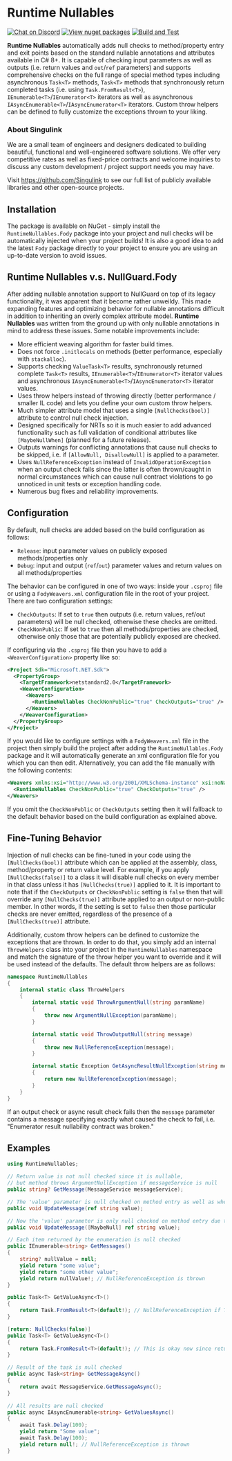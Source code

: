 # Runtime Nullables

[![Chat on Discord](https://img.shields.io/discord/906246067773923490)](https://discord.gg/EkQhJFsBu6)
[![View nuget packages](https://img.shields.io/nuget/v/RuntimeNullables.Fody.svg)](https://www.nuget.org/packages/RuntimeNullables.Fody/)
[![Build and Test](https://github.com/Singulink/RuntimeNullables/workflows/build%20and%20test/badge.svg)](https://github.com/Singulink/RuntimeNullables/actions?query=workflow%3A%22build+and+test%22)

**Runtime Nullables** automatically adds null checks to method/property entry and exit points based on the standard nullable annotations and attributes available in C# 8+. It is capable of checking input parameters as well as outputs (i.e. return values and `out`/`ref` parameters) and supports comprehensive checks on the full range of special method types including asynchronous `Task<T>` methods, `Task<T>` methods that synchronously return completed tasks (i.e. using `Task.FromResult<T>`), `IEnumerable<T>`/`IEnumerator<T>` iterators as well as asynchronous `IAsyncEnumerable<T>`/`IAsyncEnumerator<T>` iterators. Custom throw helpers can be defined to fully customize the exceptions thrown to your liking.

### About Singulink

We are a small team of engineers and designers dedicated to building beautiful, functional and well-engineered software solutions. We offer very competitive rates as well as fixed-price contracts and welcome inquiries to discuss any custom development / project support needs you may have.

Visit https://github.com/Singulink to see our full list of publicly available libraries and other open-source projects.

## Installation

The package is available on NuGet - simply install the `RuntimeNullables.Fody` package into your project and null checks will be automatically injected when your project builds! It is also a good idea to add the latest `Fody` package directly to your project to ensure you are using an up-to-date version to avoid issues.

## Runtime Nullables v.s. NullGuard.Fody

After adding nullable annotation support to NullGuard on top of its legacy functionality, it was apparent that it become rather unweildy. This made expanding features and optimizing behavior for nullable annotations difficult in addition to inheriting an overly complex attribute model. **Runtime Nullables** was written from the ground up with only nullable annotations in mind to address these issues. Some notable improvements include:

- More efficient weaving algorithm for faster build times.
- Does not force `.initlocals` on methods (better performance, especially with `stackalloc`).
- Supports checking `ValueTask<T>` results, synchronously returned complete `Task<T>` results, `IEnumerable<T>`/`IEnumerator<T>` iterator values and asynchronous `IAsyncEnumerable<T>`/`IAsyncEnumerator<T>` iterator values.
- Uses throw helpers instead of throwing directly (better performance / smaller IL code) and lets you define your own custom throw helpers.
- Much simpler attribute model that uses a single `[NullChecks(bool)]` attribute to control null check injection.
- Designed specifically for NRTs so it is much easier to add advanced functionality such as full validation of conditional attributes like `[MaybeNullWhen]` (planned for a future release).
- Outputs warnings for conflicting annotations that cause null checks to be skipped, i.e. if `[AllowNull, DisallowNull]` is applied to a parameter.
- Uses `NullReferenceException` instead of `InvalidOperationException` when an output check fails since the latter is often thrown/caught in normal circumstances which can cause null contract violations to go unnoticed in unit tests or exception handling code.
- Numerous bug fixes and reliability improvements.

## Configuration

By default, null checks are added based on the build configuration as follows:
- `Release`: input parameter values on publicly exposed methods/properties only
- `Debug`: input and output (`ref`/`out`) parameter values and return values on all methods/properties

The behavior can be configured in one of two ways: inside your `.csproj` file or using a `FodyWeavers.xml` configuration file in the root of your project. There are two configuration settings:

- `CheckOutputs`: If set to `true` then outputs (i.e. return values, ref/out parameters) will be null checked, otherwise these checks are omitted.
- `CheckNonPublic`: If set to `true` then all methods/properties are checked, otherwise only those that are potentially publicly exposed are checked.

If configuring via the `.csproj` file then you have to add a `<WeaverConfiguration>` property like so:

```xml
<Project Sdk="Microsoft.NET.Sdk">
  <PropertyGroup>
    <TargetFramework>netstandard2.0</TargetFramework>
    <WeaverConfiguration>
      <Weavers>
        <RuntimeNullables CheckNonPublic="true" CheckOutputs="true" />
      </Weavers>
    </WeaverConfiguration>
  </PropertyGroup>
</Project>
```

If you would like to configure settings with a `FodyWeavers.xml` file in the project then simply build the project after adding the `RuntimeNullables.Fody` package and it will automatically generate an xml configuration file for you which you can then edit. Alternatively, you can add the file manually with the following contents:

```xml
<Weavers xmlns:xsi="http://www.w3.org/2001/XMLSchema-instance" xsi:noNamespaceSchemaLocation="FodyWeavers.xsd">
  <RuntimeNullables CheckNonPublic="true" CheckOutputs="true" />
</Weavers>
```

If you omit the `CheckNonPublic` or `CheckOutputs` setting then it will fallback to the default behavior based on the build configuration as explained above.

## Fine-Tuning Behavior

Injection of null checks can be fine-tuned in your code using the `[NullChecks(bool)]` attribute which can be applied at the assembly, class, method/property or return value level. For example, if you apply `[NullChecks(false)]` to a class it will disable null checks on every member in that class unless it has `[NullChecks(true)]` applied to it. It is important to note that if the `CheckOutputs` or `CheckNonPublic` setting is `false` then that will override any `[NullChecks(true)]` attribute applied to an output or non-public member. In other words, if the setting is set to `false` then those particular checks are never emitted, regardless of the presence of a `[NullChecks(true)]` attribute.

Additionally, custom throw helpers can be defined to customize the exceptions that are thrown. In order to do that, you simply add an internal `ThrowHelpers` class into your project in the `RuntimeNullables` namespace and match the signature of the throw helper you want to override and it will be used instead of the defaults. The default throw helpers are as follows:

```c#
namespace RuntimeNullables
{
    internal static class ThrowHelpers
    {
        internal static void ThrowArgumentNull(string paramName)
        {
            throw new ArgumentNullException(paramName);
        }

        internal static void ThrowOutputNull(string message)
        {
            throw new NullReferenceException(message);
        }

        internal static Exception GetAsyncResultNullException(string message)
        {
            return new NullReferenceException(message);
        }
    }
}
```

If an output check or async result check fails then the `message` parameter contains a message specifying exactly what caused the check to fail, i.e. "Enumerator result nullability contract was broken."

## Examples

```C#
using RuntimeNullables;

// Return value is not null checked since it is nullable,
// but method throws ArgumentNullException if messageService is null
public string? GetMessage(MessageService messageService);

// The 'value' parameter is null checked on method entry as well as when the method exits since it is a ref
public void UpdateMessage(ref string value);

// Now the 'value' parameter is only null checked on method entry due to the [MaybeNull] annotation
public void UpdateMessage([MaybeNull] ref string value);

// Each item returned by the enumeration is null checked
public IEnumerable<string> GetMessages()
{
    string? nullValue = null;
    yield return "some value";
    yield return "some other value";
    yield return nullValue!; // NullReferenceException is thrown
}

public Task<T> GetValueAsync<T>()
{
    return Task.FromResult<T>(default!); // NullReferenceException if T is a reference type
}

[return: NullChecks(false)]
public Task<T> GetValueAsync<T>()
{
    return Task.FromResult<T>(default!); // This is okay now since return value null checks are disabled
}

// Result of the task is null checked
public async Task<string> GetMessageAsync()
{
    return await MessageService.GetMessageAsync();
}

// All results are null checked
public async IAsyncEnumerable<string> GetValuesAsync()
{
    await Task.Delay(100);
    yield return "Some value";
    await Task.Delay(100);
    yield return null!; // NullReferenceException is thrown
}
```
